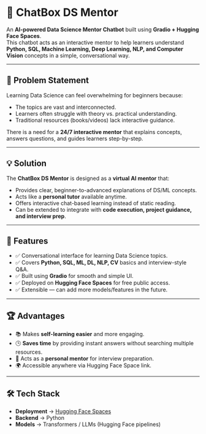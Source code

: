 # 🤖 ChatBox DS Mentor  

An **AI-powered Data Science Mentor Chatbot** built using **Gradio + Hugging Face Spaces**.  
This chatbot acts as an interactive mentor to help learners understand **Python, SQL, Machine Learning, Deep Learning, NLP, and Computer Vision** concepts in a simple, conversational way.  

---

## 📌 Problem Statement  

Learning Data Science can feel overwhelming for beginners because:  
- The topics are vast and interconnected.  
- Learners often struggle with theory vs. practical understanding.  
- Traditional resources (books/videos) lack interactive guidance.  

There is a need for a **24/7 interactive mentor** that explains concepts, answers questions, and guides learners step-by-step.  

---

## 💡 Solution  

The **ChatBox DS Mentor** is designed as a **virtual AI mentor** that:  
- Provides clear, beginner-to-advanced explanations of DS/ML concepts.  
- Acts like a **personal tutor** available anytime.  
- Offers interactive chat-based learning instead of static reading.  
- Can be extended to integrate with **code execution, project guidance, and interview prep**.  

---

## 🚀 Features  

- ✅ Conversational interface for learning Data Science topics.  
- ✅ Covers **Python, SQL, ML, DL, NLP, CV** basics and interview-style Q&A.  
- ✅ Built using **Gradio** for smooth and simple UI.  
- ✅ Deployed on **Hugging Face Spaces** for free public access.  
- ✅ Extensible — can add more models/features in the future.  

---

## 🏆 Advantages  

- 📚 Makes **self-learning easier** and more engaging.  
- 🕒 **Saves time** by providing instant answers without searching multiple resources.  
- 🎯 Acts as a **personal mentor** for interview preparation.  
- 🌍 Accessible anywhere via Hugging Face Space link.  

---

## 🛠️ Tech Stack  

- **Deployment** → [Hugging Face Spaces](https://huggingface.co/spaces/sahitya6183/chatbox-ds-mentor)  
- **Backend** → Python  
- **Models** → Transformers / LLMs (Hugging Face pipelines)  


